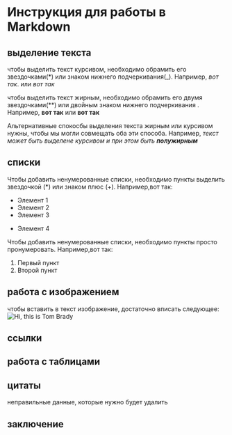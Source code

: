 # Инструкция для работы в Markdown
## выделение текста
чтобы выделить текст курсивом, необходимо обрамить его звездочками(*) или знаком нижнего подчеркивания(_). Например, *вот так*. или _вот так_

чтобы выделить текст жирным, необходимо обрамить его двумя звездочками(**) или двойным знаком нижнего подчеркивания . Например, **вот так** или __вот так__

Альтернативные спокосбы выделения текста жирным или курсивом нужны, чтобы мы могли совмещать оба эти способа. Например, _текст может быть выделене курсивом и при этом быть **полужирным**_ 

## списки

Чтобы добавить ненумерованные списки, необходимо пункты выделить звездочкой (*) или знаком плюс (+). Например,вот так:

* Элемент 1
* Элемент 2
* Элемент 3
+ Элемент 4

Чтобы добавить ненумерованные списки, необходимо пункты просто пронумеровать. Например,вот так:

1. Первый пункт
2. Второй пункт

## работа с изображением

чтобы вставить в текст изображение, достаточно вписать следующее: ![Hi, this is Tom Brady](TB12.jpg)

## ссылки

## работа с таблицами

## цитаты
неправильные данные, которые нужно будет удалить 
## заключение
